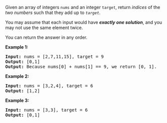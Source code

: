 Given an array of integers `nums` and an integer `target`, return _indices_ of the _two numbers_ such that they add up to _`target`_.

You may assume that each input would have **_exactly one solution_**, and you may not use the same element twice.

You can return the answer in any order.

**Example 1:**

<pre>
<b>Input:</b> nums = [2,7,11,15], target = 9
<b>Output:</b> [0,1]
<b>Output:</b> Because nums[0] + nums[1] == 9, we return [0, 1].
</pre>

**Example 2:**

<pre>
<b>Input:</b> nums = [3,2,4], target = 6
<b>Output:</b> [1,2]
</pre>

**Example 3:**

<pre>
<b>Input:</b> nums = [3,3], target = 6
<b>Output:</b> [0,1]
</pre>
